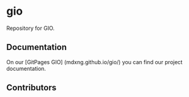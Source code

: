 # gio
Repository for GIO. 

## Documentation
On our [GitPages GIO] (mdxng.github.io/gio/) you can find our project documentation. 

## Contributors 

